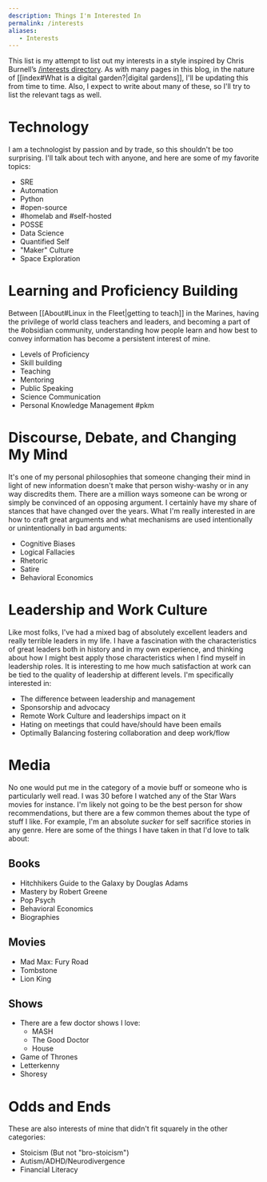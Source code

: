 ```yaml
---
description: Things I'm Interested In
permalink: /interests
aliases:
   - Interests
---
```


This list is my attempt to list out my interests in a style inspired by Chris Burnell’s [/interests directory](https://chrisburnell.github.io/interests-directory). As with many pages in this blog, in the nature of [[index#What is a digital garden?|digital gardens]], I'll be updating this from time to time. Also, I expect to write about many of these, so I'll try to list the relevant tags as well. 

# Technology
I am a technologist by passion and by trade, so this shouldn't be too surprising. I'll talk about tech with anyone, and here are some of my favorite topics:
- SRE
- Automation
- Python
- #open-source 
- #homelab and #self-hosted
- POSSE
- Data Science
- Quantified Self
- "Maker" Culture
- Space Exploration

# Learning and Proficiency Building
Between [[About#Linux in the Fleet|getting to teach]] in the Marines, having the privilege of world class teachers and leaders, and becoming a part of the #obsidian community, understanding how people learn and how best to convey information has become a persistent interest of mine.
- Levels of Proficiency
- Skill building
- Teaching
- Mentoring
- Public Speaking
- Science Communication
- Personal Knowledge Management #pkm

# Discourse, Debate, and Changing My Mind
It's one of my personal philosophies that someone changing their mind in light of new information doesn't make that person wishy-washy or in any way discredits them. There are a million ways someone can be wrong or simply be convinced of an opposing argument. I certainly have my share of stances that have changed over the years. What I'm really interested in are how to craft great arguments and what mechanisms are used intentionally or unintentionally in bad arguments:
- Cognitive Biases
- Logical Fallacies
- Rhetoric
- Satire
- Behavioral Economics

# Leadership and Work Culture
Like most folks, I've had a mixed bag of absolutely excellent leaders and really terrible leaders in my life. I have a fascination with the characteristics of great leaders both in history and in my own experience, and thinking about how I might best apply those characteristics when I find myself in leadership roles. It is interesting to me how much satisfaction at work can be tied to the quality of leadership at different levels. I'm specifically interested in:
- The difference between leadership and management
- Sponsorship and advocacy
- Remote Work Culture and leaderships impact on it
- Hating on meetings that could have/should have been emails
- Optimally Balancing fostering collaboration and deep work/flow


# Media
No one would put me in the category of a movie buff or someone who is particularly well read. I was 30 before I watched any of the Star Wars movies for instance. I'm likely not going to be the best person for show recommendations, but there are a few common themes about the type of stuff I like. For example, I'm an absolute *sucker* for self sacrifice stories in any genre. Here are some of the things I have taken in that I'd love to talk about:

## Books
- Hitchhikers Guide to the Galaxy by Douglas Adams
- Mastery by Robert Greene
- Pop Psych
- Behavioral Economics
- Biographies

## Movies
- Mad Max: Fury Road
- Tombstone
- Lion King

## Shows
- There are a few doctor shows I love:
	- MASH
	- The Good Doctor
	- House
- Game of Thrones
- Letterkenny
- Shoresy


# Odds and Ends
These are also interests of mine that didn't fit squarely in the other categories:
- Stoicism (But not "bro-stoicism")
- Autism/ADHD/Neurodivergence
- Financial Literacy


